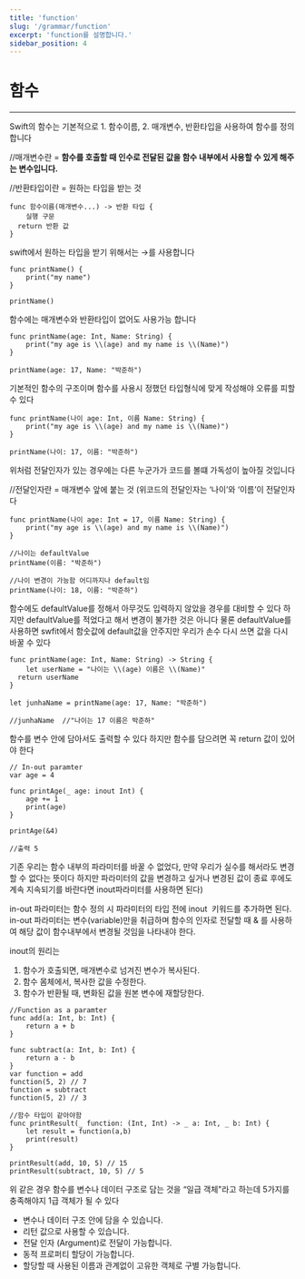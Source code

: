 ```yaml
---
title: 'function'
slug: '/grammar/function'
excerpt: 'function를 설명합니다.'
sidebar_position: 4
---
```


# 함수
---

Swift의 함수는 기본적으로 1. 함수이름, 2. 매개변수, 반환타입을 사용하여 함수를 정의합니다

//매개변수란 = **함수를 호출할 때 인수로 전달된 값을 함수 내부에서 사용할 수 있게 해주는 변수입니다.**

//반환타입이란 = 원하는 타입을 받는 것

```
func 함수이름(매개변수...) -> 반환 타입 {
	실행 구문
  return 반환 값
}
```

swift에서 원하는 타입을 받기 위해서는 →를 사용합니다

```
func printName() {
	print("my name")
}

printName()
```

함수에는 매개변수와 반환타입이 없어도 사용가능 합니다

```
func printName(age: Int, Name: String) {
	print("my age is \\(age) and my name is \\(Name)")
}

printName(age: 17, Name: "박준하")
```

기본적인 함수의 구조이며 함수를 사용시 정했던 타입형식에 맞게 작성해야 오류를 피할 수 있다

```
func printName(나이 age: Int, 이름 Name: String) {
	print("my age is \\(age) and my name is \\(Name)")
}

printName(나이: 17, 이름: "박준하")
```

위처럼 전달인자가 있는 경우에는 다른 누군가가 코드를 볼떄 가독성이 높아질 것입니다

//전달인자란 = 매개변수 앞에 붙는 것 (위코드의 전달인자는 ‘나이’와 ‘이름’이 전달인자다

```
func printName(나이 age: Int = 17, 이름 Name: String) {
	print("my age is \\(age) and my name is \\(Name)")
}

//나이는 defaultValue
printName(이름: "박준하")

//나이 변경이 가능함 어디까지나 default임
printName(나이: 18, 이름: "박준하")
```

함수에도 defaultValue를 정해서 아무것도 입력하지 않았을 경우를 대비할 수 있다 하지만 defaultValue를 적었다고 해서 변경이 불가한 것은 아니다 물론 defaultValue를 사용하면 swfit에서 함숫값에 default값을 안주지만 우리가 손수 다시 쓰면 값을 다시 바꿀 수 있다

```
func printName(age: Int, Name: String) -> String {
	let userName = "나이는 \\(age) 이름은 \\(Name)"
  return userName
}

let junhaName = printName(age: 17, Name: "박준하")

//junhaName  //"나이는 17 이름은 박준하"
```

함수를 변수 안에 담아서도 출력할 수 있다 하지만 함수를 담으려면 꼭 return 값이 있어야 한다

```
// In-out paramter
var age = 4

func printAge(_ age: inout Int) {
	age += 1
	print(age)
}

printAge(&4)

//출력 5
```

기존 우리는 함수 내부의 파라미터를 바꿀 수 없었다, 만약 우리가 실수를 해서라도 변경할 수 없다는 뜻이다 하지만 파라미터의 값을 변경하고 싶거나 변경된 값이 종료 후에도 계속 지속되기를 바란다면 inout파라미터를 사용하면 된다)

in-out 파라미터는 함수 정의 시 파라미터의 타입 전에 inout  키워드를 추가하면 된다. in-out 파라미터는 변수(variable)만을 취급하며 함수의 인자로 전달할 때 & 를 사용하여 해당 값이 함수내부에서 변경될 것임을 나타내야 한다.

inout의 원리는

1.  함수가 호출되면, 매개변수로 넘겨진 변수가 복사된다.
2.  함수 몸체에서, 복사한 값을 수정한다.
3.  함수가 반환될 때, 변화된 값을 원본 변수에 재할당한다.

```
//Function as a paramter
func add(a: Int, b: Int) {
	return a + b
}

func subtract(a: Int, b: Int) {
	return a - b
}
var function = add
function(5, 2) // 7
function = subtract
function(5, 2) // 3

//함수 타입이 같아야함
func printResult(_ function: (Int, Int) -> _ a: Int, _ b: Int) {
	let result = function(a,b)
	print(result)
}

printResult(add, 10, 5) // 15
printResult(subtract, 10, 5) // 5
```

위 같은 경우 함수를 변수나 데이터 구조로 담는 것을 “일급 객체"라고 하는데 5가지를 충족해야지 1급 객체가 될 수 있다

-   변수나 데이터 구조 안에 담을 수 있습니다.
-   리턴 값으로 사용할 수 있습니다.
-   전달 인자 (Argument)로 전달이 가능합니다.
-   동적 프로퍼티 할당이 가능합니다.
-   할당할 때 사용된 이름과 관계없이 고유한 객체로 구별 가능합니다.
